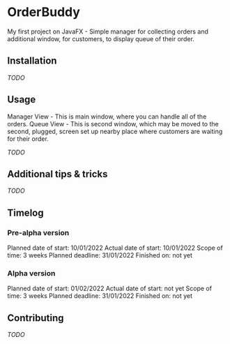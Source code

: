 # OrderBuddy
My first project on JavaFX - Simple manager for collecting orders and additional window, for customers, to display queue of their order.

## Installation

*TODO*

## Usage

Manager View - This is main window, where you can handle all of the orders.
Queue View - This is second window, which may be moved to the second, plugged, screen set up nearby place where customers are waiting for their order.

*TODO*

## Additional tips & tricks

*TODO*

## Timelog

### Pre-alpha version
Planned date of start: 10/01/2022
Actual date of start: 10/01/2022
Scope of time: 3 weeks
Planned deadline: 31/01/2022
Finished on: not yet

### Alpha version
Planned date of start: 01/02/2022
Actual date of start: not yet
Scope of time: 3 weeks
Planned deadline: 31/01/2022
Finished on: not yet

## Contributing

*TODO*
